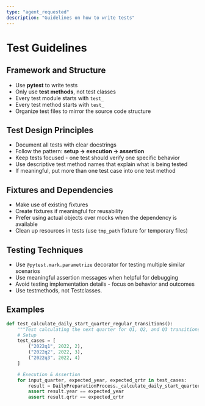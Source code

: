 ```yaml
---
type: "agent_requested"
description: "Guidelines on how to write tests"
---
```

# Test Guidelines

## Framework and Structure
- Use **pytest** to write tests
- Only use **test methods**, not test classes
- Every test module starts with `test_`
- Every test method starts with `test_`
- Organize test files to mirror the source code structure

## Test Design Principles
- Document all tests with clear docstrings
- Follow the pattern: **setup → execution → assertion**
- Keep tests focused - one test should verify one specific behavior
- Use descriptive test method names that explain what is being tested
- If meaningful, put more than one test case into one test method

## Fixtures and Dependencies
- Make use of existing fixtures
- Create fixtures if meaningful for reusability
- Prefer using actual objects over mocks when the dependency is available
- Clean up resources in tests (use `tmp_path` fixture for temporary files)

## Testing Techniques
- Use `@pytest.mark.parametrize` decorator for testing multiple similar scenarios
- Use meaningful assertion messages when helpful for debugging
- Avoid testing implementation details - focus on behavior and outcomes
- Use testmethods, not Testclasses.

## Examples
```python
def test_calculate_daily_start_quarter_regular_transitions():
    """Test calculating the next quarter for Q1, Q2, and Q3 transitions."""
    # Setup
    test_cases = [
        ("2022q1", 2022, 2),
        ("2022q2", 2022, 3),
        ("2022q3", 2022, 4)
    ]

    # Execution & Assertion
    for input_quarter, expected_year, expected_qrtr in test_cases:
        result = DailyPreparationProcess._calculate_daily_start_quarter(input_quarter)
        assert result.year == expected_year
        assert result.qrtr == expected_qrtr
```

